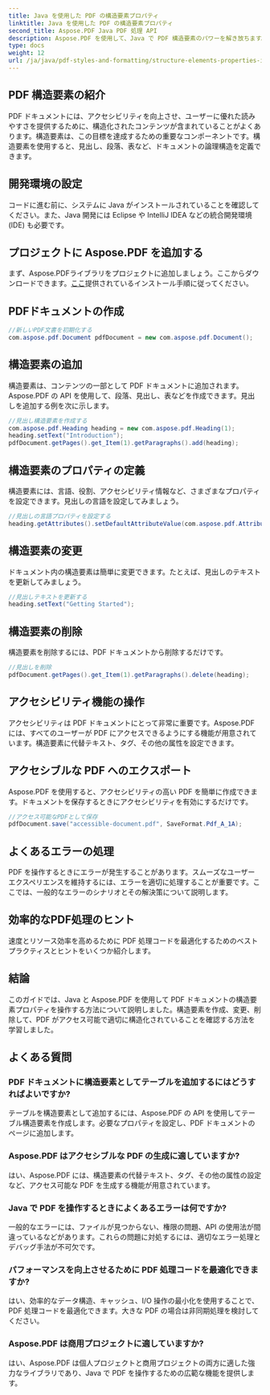 ```yaml
---
title: Java を使用した PDF の構造要素プロパティ
linktitle: Java を使用した PDF の構造要素プロパティ
second_title: Aspose.PDF Java PDF 処理 API
description: Aspose.PDF を使用して、Java で PDF 構造要素のパワーを解き放ちます。アクセシビリティのために PDF を作成、変更、および最適化する方法を学びます。
type: docs
weight: 12
url: /ja/java/pdf-styles-and-formatting/structure-elements-properties-in-pdf-using-java/
---
```


## PDF 構造要素の紹介

PDF ドキュメントには、アクセシビリティを向上させ、ユーザーに優れた読みやすさを提供するために、構造化されたコンテンツが含まれていることがよくあります。構造要素は、この目標を達成するための重要なコンポーネントです。構造要素を使用すると、見出し、段落、表など、ドキュメントの論理構造を定義できます。

## 開発環境の設定

コードに進む前に、システムに Java がインストールされていることを確認してください。また、Java 開発には Eclipse や IntelliJ IDEA などの統合開発環境 (IDE) も必要です。

## プロジェクトに Aspose.PDF を追加する

まず、Aspose.PDFライブラリをプロジェクトに追加しましょう。ここからダウンロードできます。[ここ](https://releases.aspose.com/pdf/java/)提供されているインストール手順に従ってください。

## PDFドキュメントの作成

```java
//新しいPDF文書を初期化する
com.aspose.pdf.Document pdfDocument = new com.aspose.pdf.Document();
```

## 構造要素の追加

構造要素は、コンテンツの一部として PDF ドキュメントに追加されます。Aspose.PDF の API を使用して、段落、見出し、表などを作成できます。見出しを追加する例を次に示します。

```java
//見出し構造要素を作成する
com.aspose.pdf.Heading heading = new com.aspose.pdf.Heading(1);
heading.setText("Introduction");
pdfDocument.getPages().get_Item(1).getParagraphs().add(heading);
```

## 構造要素のプロパティの定義

構造要素には、言語、役割、アクセシビリティ情報など、さまざまなプロパティを設定できます。見出しの言語を設定してみましょう。

```java
//見出しの言語プロパティを設定する
heading.getAttributes().setDefaultAttributeValue(com.aspose.pdf.AttributeKeys.Lang, "en-US");
```

## 構造要素の変更

ドキュメント内の構造要素は簡単に変更できます。たとえば、見出しのテキストを更新してみましょう。

```java
//見出しテキストを更新する
heading.setText("Getting Started");
```

## 構造要素の削除

構造要素を削除するには、PDF ドキュメントから削除するだけです。

```java
//見出しを削除
pdfDocument.getPages().get_Item(1).getParagraphs().delete(heading);
```

## アクセシビリティ機能の操作

アクセシビリティは PDF ドキュメントにとって非常に重要です。Aspose.PDF には、すべてのユーザーが PDF にアクセスできるようにする機能が用意されています。構造要素に代替テキスト、タグ、その他の属性を設定できます。

## アクセシブルな PDF へのエクスポート

Aspose.PDF を使用すると、アクセシビリティの高い PDF を簡単に作成できます。ドキュメントを保存するときにアクセシビリティを有効にするだけです。

```java
//アクセス可能なPDFとして保存
pdfDocument.save("accessible-document.pdf", SaveFormat.Pdf_A_1A);
```

## よくあるエラーの処理

PDF を操作するときにエラーが発生することがあります。スムーズなユーザー エクスペリエンスを維持するには、エラーを適切に処理することが重要です。ここでは、一般的なエラーのシナリオとその解決策について説明します。

## 効率的なPDF処理のヒント

速度とリソース効率を高めるために PDF 処理コードを最適化するためのベスト プラクティスとヒントをいくつか紹介します。

## 結論

このガイドでは、Java と Aspose.PDF を使用して PDF ドキュメントの構造要素プロパティを操作する方法について説明しました。構造要素を作成、変更、削除して、PDF がアクセス可能で適切に構造化されていることを確認する方法を学習しました。

## よくある質問

### PDF ドキュメントに構造要素としてテーブルを追加するにはどうすればよいですか?

テーブルを構造要素として追加するには、Aspose.PDF の API を使用してテーブル構造要素を作成します。必要なプロパティを設定し、PDF ドキュメントのページに追加します。

### Aspose.PDF はアクセシブルな PDF の生成に適していますか?

はい、Aspose.PDF には、構造要素の代替テキスト、タグ、その他の属性の設定など、アクセス可能な PDF を生成する機能が用意されています。

### Java で PDF を操作するときによくあるエラーは何ですか?

一般的なエラーには、ファイルが見つからない、権限の問題、API の使用法が間違っているなどがあります。これらの問題に対処するには、適切なエラー処理とデバッグ手法が不可欠です。

### パフォーマンスを向上させるために PDF 処理コードを最適化できますか?

はい、効率的なデータ構造、キャッシュ、I/O 操作の最小化を使用することで、PDF 処理コードを最適化できます。大きな PDF の場合は非同期処理を検討してください。

### Aspose.PDF は商用プロジェクトに適していますか?

はい、Aspose.PDF は個人プロジェクトと商用プロジェクトの両方に適した強力なライブラリであり、Java で PDF を操作するための広範な機能を提供します。